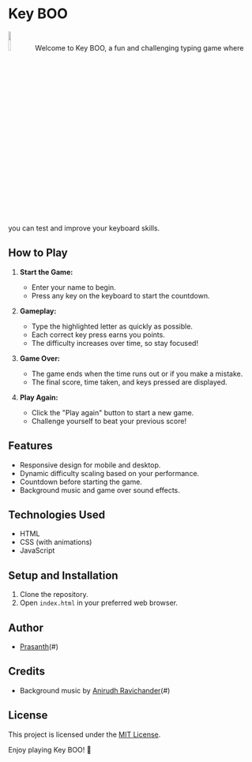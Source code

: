 # Key BOO
<img src="./asssets/key_boo.png" width="10%"/>
Welcome to Key BOO, a fun and challenging typing game where you can test and improve your keyboard skills.

## How to Play

1. **Start the Game:**
   - Enter your name to begin.
   - Press any key on the keyboard to start the countdown.

2. **Gameplay:**
   - Type the highlighted letter as quickly as possible.
   - Each correct key press earns you points.
   - The difficulty increases over time, so stay focused!

3. **Game Over:**
   - The game ends when the time runs out or if you make a mistake.
   - The final score, time taken, and keys pressed are displayed.

4. **Play Again:**
   - Click the "Play again" button to start a new game.
   - Challenge yourself to beat your previous score!

## Features

- Responsive design for mobile and desktop.
- Dynamic difficulty scaling based on your performance.
- Countdown before starting the game.
- Background music and game over sound effects.

## Technologies Used

- HTML
- CSS (with animations)
- JavaScript

## Setup and Installation

1. Clone the repository.
2. Open `index.html` in your preferred web browser.

## Author

- [Prasanth](https://github.com/prasanthj2023)(#) 

## Credits

- Background music by [Anirudh Ravichander](https://en.wikipedia.org/wiki/Anirudh_Ravichander)(#)


## License

This project is licensed under the [MIT License](LICENSE).

Enjoy playing Key BOO! 🚀
